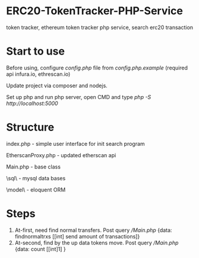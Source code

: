 # ERC20-TokenTracker-PHP-Service
token tracker, ethereum token tracker php service, search erc20 transaction

# Start to use

Before using, configure *config.php* file from *config.php.example* (required api infura.io, ethrescan.io)

Update project via composer and nodejs.

Set up php and run php server, open CMD and type *php -S http://localhost:5000*

# Structure

index.php - simple user interface for init search program

EtherscanProxy.php - updated etherscan api

Main.php - base class

\sql\ - mysql data bases

\model\ - eloquent ORM

# Steps

1) At-first, need find normal transfers. Post query */Main.php* {data: findnormaltrxs [[int] send amount of transactions]}
2) At-second, find by the up data tokens move. Post query */Main.php* {data: count [[int]1] }